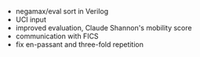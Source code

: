 - negamax/eval sort in Verilog
- UCI input
- improved evaluation, Claude Shannon's mobility score
- communication with FICS
- fix en-passant and three-fold repetition